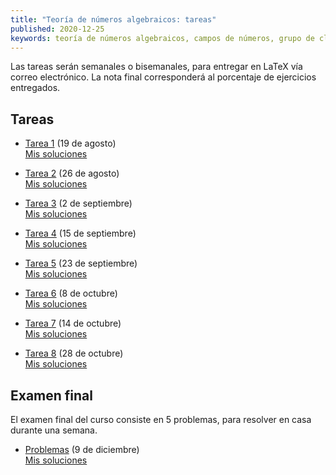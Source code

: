 ```yaml
---
title: "Teoría de números algebraicos: tareas"
published: 2020-12-25
keywords: teoría de números algebraicos, campos de números, grupo de clases, anillo de enteros
---
```


Las tareas serán semanales o bisemanales, para entregar en LaTeX vía correo
electrónico. La nota final corresponderá al porcentaje de ejercicios entregados.


## Tareas

* <a href="tareas/tarea-1.pdf" class="pdf-link">Tarea 1</a> (19 de agosto)<br>
  <a href="tareas/tarea-1-soluciones.pdf" class="pdf-link">Mis soluciones</a>

* <a href="tareas/tarea-2.pdf" class="pdf-link">Tarea 2</a> (26 de agosto)<br>
  <a href="tareas/tarea-2-soluciones.pdf" class="pdf-link">Mis soluciones</a>

* <a href="tareas/tarea-3.pdf" class="pdf-link">Tarea 3</a> (2 de septiembre)<br>
  <a href="tareas/tarea-3-soluciones.pdf" class="pdf-link">Mis soluciones</a>

* <a href="tareas/tarea-4.pdf" class="pdf-link">Tarea 4</a> (15 de septiembre)<br>
  <a href="tareas/tarea-4-soluciones.pdf" class="pdf-link">Mis soluciones</a>
* <a href="tareas/tarea-5.pdf" class="pdf-link">Tarea 5</a> (23 de septiembre)<br>
  <a href="tareas/tarea-5-soluciones.pdf" class="pdf-link">Mis soluciones</a>

* <a href="tareas/tarea-6.pdf" class="pdf-link">Tarea 6</a> (8 de octubre)<br>
  <a href="tareas/tarea-6-soluciones.pdf" class="pdf-link">Mis soluciones</a>

* <a href="tareas/tarea-7.pdf" class="pdf-link">Tarea 7</a> (14 de octubre)<br>
  <a href="tareas/tarea-7-soluciones.pdf" class="pdf-link">Mis soluciones</a>

* <a href="tareas/tarea-8.pdf" class="pdf-link">Tarea 8</a> (28 de octubre)<br>
  <a href="tareas/tarea-8-soluciones.pdf" class="pdf-link">Mis soluciones</a>


## Examen final

El examen final del curso consiste en 5 problemas, para resolver en casa durante
una semana.

* <a href="tareas/examen.pdf" class="pdf-link">Problemas</a> (9 de diciembre)<br>
  <a href="tareas/examen-soluciones.pdf" class="pdf-link">Mis soluciones</a>
